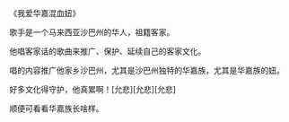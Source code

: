 《我爱华嘉混血妞》

歌手是一个马来西亚沙巴州的华人，祖籍客家。

他唱客家话的歌曲来推广、保护、延续自己的客家文化。

唱的内容推广他家乡沙巴州，尤其是沙巴州独特的华嘉族，尤其是华嘉族的妞。

好多文化得守护，他真累啊！[允悲][允悲][允悲]

顺便可看看华嘉族长啥样。
